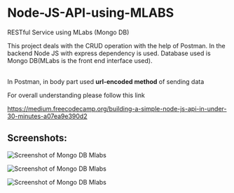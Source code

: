 # Node-JS-API-using-MLABS
RESTful Service using MLabs (Mongo DB)

This project deals with the CRUD operation with the help of Postman. In the backend Node JS with express dependency is used. Database used is Mongo DB(MLabs is the front end interface used).

<br>
In Postman, in body part used <b>url-encoded method</b> of sending data

For overall understanding please follow this link <br>

https://medium.freecodecamp.org/building-a-simple-node-js-api-in-under-30-minutes-a07ea9e390d2

## Screenshots:

![Screenshot of Mongo DB Mlabs](https://user-images.githubusercontent.com/15896579/54785346-0664b700-4c4c-11e9-89fb-d037a346601e.png?raw=true "Screenshot of Mongo DB Mlabs")

![Screenshot of Mongo DB Mlabs](https://user-images.githubusercontent.com/15896579/54785356-0b296b00-4c4c-11e9-95cd-36307c98b197.png?raw=true "Screenshot of Mongo DB Mlabs")

![Screenshot of Mongo DB Mlabs](https://user-images.githubusercontent.com/15896579/54785363-0f558880-4c4c-11e9-94d7-cd54d1a678de.png?raw=true "Screenshot of Mongo DB Mlabs")
